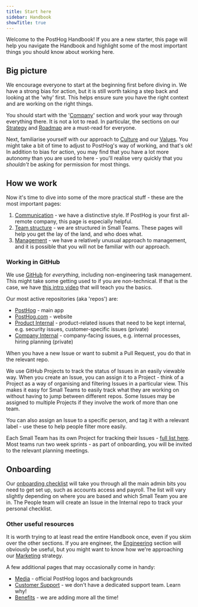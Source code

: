 ```yaml
---
title: Start here
sidebar: Handbook
showTitle: true
---
```


Welcome to the PostHog Handbook! If you are a new starter, this page will help you navigate the Handbook and highlight some of the most important things you should know about working here. 

## Big picture

We encourage everyone to start at the beginning first before diving in. We have a strong bias for action, but it is still worth taking a step back and looking at the 'why' first. This helps ensure sure you have the right context and are working on the right things. 

You should start with the '[Company](/handbook/company/story)' section and work your way through everything there. It is not a lot to read. In particular, the sections on our [Strategy](handbook/strategy/strategy) and [Roadmap](/handbook/strategy/roadmap) are a must-read for everyone. 

Next, familiarise yourself with our approach to [Culture](/handbook/company/culture) and our [Values](/handbook/company/values). You might take a bit of time to adjust to PostHog's way of working, and that's ok! In addition to bias for action, you may find that you have a lot more autonomy than you are used to here - you'll realise very quickly that you _shouldn't_ be asking for permission for most things. 

## How we work

Now it's time to dive into some of the more practical stuff - these are the most important pages:

1. [Communication](/handbook/company/communication) - we have a distinctive style. If PostHog is your first all-remote company, this page is especially helpful.
2. [Team structure](/handbook/people/team-structure/team-structure) - we are structured in Small Teams. These pages will help you get the lay of the land, and who does what. 
3. [Management](/handbook/company/management) - we have a relatively unusual approach to management, and it is possible that you will not be familiar with our approach. 

### Working in GitHub

We use [GitHub](https://github.com/PostHog) for _everything_, including non-engineering task management. This might take some getting used to if you are non-technical. If that is the case, we have [this intro video](https://www.youtube.com/watch?v=2BB4Nkc0uVM) that will teach you the basics. 

Our most active repositories (aka 'repos') are:

- [PostHog](https://github.com/PostHog/posthog) - main app
- [PostHog.com](https://github.com/PostHog/posthog.com) - website
- [Product Internal](https://github.com/PostHog/product-internal) - product-related issues that need to be kept internal, e.g. security issues, customer-specific issues (private)
- [Company Internal](https://github.com/PostHog/company-internal) - company-facing issues, e.g. internal processes, hiring planning (private)

When you have a new Issue or want to submit a Pull Request, you do that in the relevant repo. 

We use GitHub Projects to track the status of Issues in an easily viewable way. When you create an Issue, you can assign it to a Project - think of a Project as a way of organising and filtering Issues in a particular view. This makes it easy for Small Teams to easily track what they are working on without having to jump between different repos. Some Issues may be assigned to multiple Projects if they involve the work of more than one team.

You can also assign an Issue to a specific person, and tag it with a relevant label - use these to help people filter more easily.

Each Small Team has its own Project for tracking their Issues - [full list here](https://github.com/orgs/PostHog/projects). Most teams run two week sprints - as part of onboarding, you will be invited to the relevant planning meetings. 

## Onboarding 

Our [onboarding checklist](/handbook/people/onboarding) will take you through all the main admin bits you need to get set up, such as accounts access and payroll. The list will vary slightly depending on where you are based and which Small Team you are in. The People team will create an Issue in the Internal repo to track your personal checklist. 

### Other useful resources

It is worth trying to at least read the entire Handbook once, even if you skim over the other sections. If you are engineer, the [Engineering](/handbook/engineering/development-process) section will obviously be useful, but you might want to know how we're approaching our [Marketing](/handbook/growth/marketing) strategy.

A few additional pages that may occasionally come in handy:

- [Media](/media) - official PostHog logos and backgrounds
- [Customer Support](/handbook/growth/customer-success) - we don't have a dedicated support team. Learn why!
- [Benefits](/handbook/people/benefits) - we are adding more all the time!
